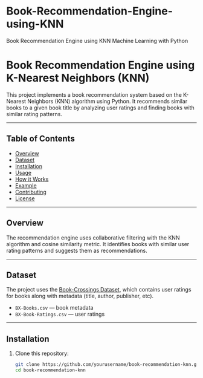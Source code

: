 # Book-Recommendation-Engine-using-KNN
Book Recommendation Engine using KNN  Machine Learning with Python
# Book Recommendation Engine using K-Nearest Neighbors (KNN)

This project implements a book recommendation system based on the K-Nearest Neighbors (KNN) algorithm using Python. It recommends similar books to a given book title by analyzing user ratings and finding books with similar rating patterns.

---

## Table of Contents
- [Overview](#overview)
- [Dataset](#dataset)
- [Installation](#installation)
- [Usage](#usage)
- [How it Works](#how-it-works)
- [Example](#example)
- [Contributing](#contributing)
- [License](#license)

---

## Overview

The recommendation engine uses collaborative filtering with the KNN algorithm and cosine similarity metric. It identifies books with similar user rating patterns and suggests them as recommendations.

---

## Dataset

The project uses the [Book-Crossings Dataset](http://www2.informatik.uni-freiburg.de/~cziegler/BX/), which contains user ratings for books along with metadata (title, author, publisher, etc).

- `BX-Books.csv` — book metadata
- `BX-Book-Ratings.csv` — user ratings

---

## Installation

1. Clone this repository:

   ```bash
   git clone https://github.com/yourusername/book-recommendation-knn.git
   cd book-recommendation-knn
